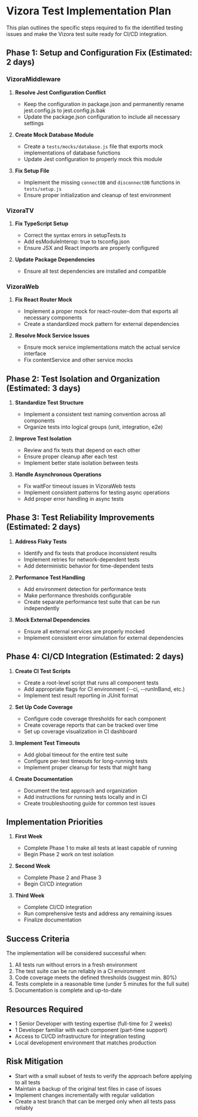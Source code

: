 # Vizora Test Implementation Plan

This plan outlines the specific steps required to fix the identified testing issues and make the Vizora test suite ready for CI/CD integration.

## Phase 1: Setup and Configuration Fix (Estimated: 2 days)

### VizoraMiddleware

1. **Resolve Jest Configuration Conflict**
   - Keep the configuration in package.json and permanently rename jest.config.js to jest.config.js.bak
   - Update the package.json configuration to include all necessary settings

2. **Create Mock Database Module**
   - Create a `tests/mocks/database.js` file that exports mock implementations of database functions
   - Update Jest configuration to properly mock this module

3. **Fix Setup File**
   - Implement the missing `connectDB` and `disconnectDB` functions in `tests/setup.js`
   - Ensure proper initialization and cleanup of test environment

### VizoraTV

1. **Fix TypeScript Setup**
   - Correct the syntax errors in setupTests.ts
   - Add esModuleInterop: true to tsconfig.json
   - Ensure JSX and React imports are properly configured

2. **Update Package Dependencies**
   - Ensure all test dependencies are installed and compatible

### VizoraWeb

1. **Fix React Router Mock**
   - Implement a proper mock for react-router-dom that exports all necessary components
   - Create a standardized mock pattern for external dependencies

2. **Resolve Mock Service Issues**
   - Ensure mock service implementations match the actual service interface
   - Fix contentService and other service mocks

## Phase 2: Test Isolation and Organization (Estimated: 3 days)

1. **Standardize Test Structure**
   - Implement a consistent test naming convention across all components
   - Organize tests into logical groups (unit, integration, e2e)

2. **Improve Test Isolation**
   - Review and fix tests that depend on each other
   - Ensure proper cleanup after each test
   - Implement better state isolation between tests

3. **Handle Asynchronous Operations**
   - Fix waitFor timeout issues in VizoraWeb tests
   - Implement consistent patterns for testing async operations
   - Add proper error handling in async tests

## Phase 3: Test Reliability Improvements (Estimated: 2 days)

1. **Address Flaky Tests**
   - Identify and fix tests that produce inconsistent results
   - Implement retries for network-dependent tests
   - Add deterministic behavior for time-dependent tests

2. **Performance Test Handling**
   - Add environment detection for performance tests
   - Make performance thresholds configurable
   - Create separate performance test suite that can be run independently

3. **Mock External Dependencies**
   - Ensure all external services are properly mocked
   - Implement consistent error simulation for external dependencies

## Phase 4: CI/CD Integration (Estimated: 2 days)

1. **Create CI Test Scripts**
   - Create a root-level script that runs all component tests
   - Add appropriate flags for CI environment (--ci, --runInBand, etc.)
   - Implement test result reporting in JUnit format

2. **Set Up Code Coverage**
   - Configure code coverage thresholds for each component
   - Create coverage reports that can be tracked over time
   - Set up coverage visualization in CI dashboard

3. **Implement Test Timeouts**
   - Add global timeout for the entire test suite
   - Configure per-test timeouts for long-running tests
   - Implement proper cleanup for tests that might hang

4. **Create Documentation**
   - Document the test approach and organization
   - Add instructions for running tests locally and in CI
   - Create troubleshooting guide for common test issues

## Implementation Priorities

1. **First Week**
   - Complete Phase 1 to make all tests at least capable of running
   - Begin Phase 2 work on test isolation

2. **Second Week**
   - Complete Phase 2 and Phase 3
   - Begin CI/CD integration

3. **Third Week**
   - Complete CI/CD integration
   - Run comprehensive tests and address any remaining issues
   - Finalize documentation

## Success Criteria

The implementation will be considered successful when:

1. All tests run without errors in a fresh environment
2. The test suite can be run reliably in a CI environment
3. Code coverage meets the defined thresholds (suggest min. 80%)
4. Tests complete in a reasonable time (under 5 minutes for the full suite)
5. Documentation is complete and up-to-date

## Resources Required

- 1 Senior Developer with testing expertise (full-time for 2 weeks)
- 1 Developer familiar with each component (part-time support)
- Access to CI/CD infrastructure for integration testing
- Local development environment that matches production

## Risk Mitigation

- Start with a small subset of tests to verify the approach before applying to all tests
- Maintain a backup of the original test files in case of issues
- Implement changes incrementally with regular validation
- Create a test branch that can be merged only when all tests pass reliably 